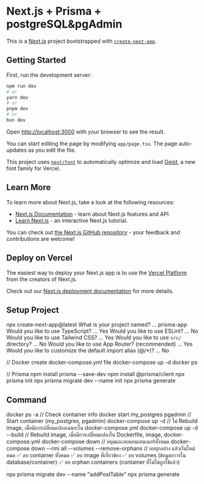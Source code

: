 # Next.js + Prisma + postgreSQL&pgAdmin

This is a [Next.js](https://nextjs.org) project bootstrapped with [`create-next-app`](https://nextjs.org/docs/app/api-reference/cli/create-next-app).

## Getting Started

First, run the development server:

```bash
npm run dev
# or
yarn dev
# or
pnpm dev
# or
bun dev
```

Open [http://localhost:3000](http://localhost:3000) with your browser to see the result.

You can start editing the page by modifying `app/page.tsx`. The page auto-updates as you edit the file.

This project uses [`next/font`](https://nextjs.org/docs/app/building-your-application/optimizing/fonts) to automatically optimize and load [Geist](https://vercel.com/font), a new font family for Vercel.

## Learn More

To learn more about Next.js, take a look at the following resources:

- [Next.js Documentation](https://nextjs.org/docs) - learn about Next.js features and API.
- [Learn Next.js](https://nextjs.org/learn) - an interactive Next.js tutorial.

You can check out [the Next.js GitHub repository](https://github.com/vercel/next.js) - your feedback and contributions are welcome!

## Deploy on Vercel

The easiest way to deploy your Next.js app is to use the [Vercel Platform](https://vercel.com/new?utm_medium=default-template&filter=next.js&utm_source=create-next-app&utm_campaign=create-next-app-readme) from the creators of Next.js.

Check out our [Next.js deployment documentation](https://nextjs.org/docs/app/building-your-application/deploying) for more details.

## Setup Project
npx create-next-app@latest
What is your project named? … prisma-app
Would you like to use TypeScript? … Yes
Would you like to use ESLint? … No
Would you like to use Tailwind CSS? … Yes
Would you like to use `src/` directory? … No
Would you like to use App Router? (recommended) … Yes
Would you like to customize the default import alias (@/*)? … No

// Docker
create docker-compose.yml file
docker-compose up -d
docker ps

// Prisma
npm install prisma --save-dev
npm install @prisma/client
npx prisma init
npx prisma migrate dev --name init
npx prisma generate

## Command
docker ps -a // Check container info
docker start my_postgres pgadmin // Start container (my_postgres, pgadmin) 
docker-compose up -d // ไม่ Rebuild image, เมื่อมีการเปลี่ยนแปลงเฉพาะใน docker-compose.yml
docker-compose up -d --build // Rebuild image, เมื่อมีการเปลี่ยนแปลงใน Dockerfile, image, docker-compose.yml
docker-compose down // หยุดและลบคอนเทนเนอร์ทั้งหมด
docker-compose down --rmi all --volumes --remove-orphans // ลบทุกอย่าง แล้วเริ่มใหม่หมด
✅ ลบ container ทั้งหมด
✅ ลบ image ที่เกี่ยวข้อง
✅ ลบ volumes (ข้อมูลถาวรใน database/container)
✅ ลบ orphan containers (container ที่ไม่ได้ถูกใช้แล้ว)

npx prisma migrate dev --name "addPostTable"
npx prisma generate

